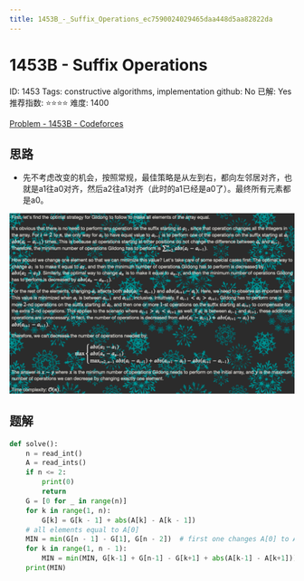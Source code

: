 ```yaml
---
title: 1453B_-_Suffix_Operations_ec7590024029465daa448d5aa82822da
---
```


# 1453B - Suffix Operations

ID: 1453
Tags: constructive algorithms, implementation
github: No
已解: Yes
推荐指数: ⭐⭐⭐⭐
难度: 1400

[Problem - 1453B - Codeforces](http://codeforces.com/problemset/problem/1453/B)

## 思路

- 先不考虑改变的机会，按照常规，最佳策略是从左到右，都向左邻居对齐，也就是a1往a0对齐，然后a2往a1对齐（此时的a1已经是a0了）。最终所有元素都是a0。

![2022-05-02_11-25-56](assets/2022-05-02_11-25-56.png)

## 题解

```python
def solve():
    n = read_int()
    A = read_ints()
    if n <= 2:
        print(0)
        return
    G = [0 for _ in range(n)]
    for k in range(1, n):
        G[k] = G[k - 1] + abs(A[k] - A[k - 1])
    # all elements equal to A[0]
    MIN = min(G[n - 1] - G[1], G[n - 2])  # first one changes A[0] to A[1], second one changes A[n-1] finally to A[0]
    for k in range(1, n - 1):
        MIN = min(MIN, G[k-1] + G[n-1] - G[k+1] + abs(A[k-1] - A[k+1]))
    print(MIN)
```